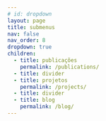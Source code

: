 ```yaml
---
# id: dropdown
layout: page
title: submenus
nav: false
nav_order: 8
dropdown: true
children:
  - title: publicações
    permalink: /publications/
  - title: divider
  - title: projetos
    permalink: /projects/
  - title: divider
  - title: blog
    permalink: /blog/
---
```

